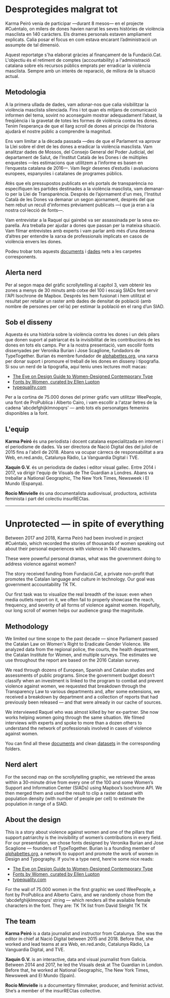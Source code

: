 # Desprotegides malgrat tot
Karma Peiró venia de participar —durant 8 mesos— en el projecte #Cuéntalo, on milers de dones havien narrat les seves històries de violència masclista en 140 caràcters. Els drames personals estaven ampliament explicats. Calia posar el focus en com estava encarant l’administració un assumpte de tal dimensió. 

Aquest reportatge s'ha elaborat gràcies al finançament de la Fundació.Cat. L'objectiu és el retiment de comptes (accountability) a l'administració catalana sobre els recursos públics emprats per erradicar la violència masclista. Sempre amb un interès de reparació, de millora de la situació actual.

## Metodologia
A la primera ullada de dades, vam adonar-nos que calia visibilitzar la violència masclista silenciada. Fins i tot quan els mitjans de comunicació informen del tema, sovint no aconseguim mostrar adequadament l’abast, la freqüència i la gravetat de totes les formes de violència contra les dones. Tenim l’esperança de que el llarg *scroll* de dones al principi de l’historia ajudarà el nostre públic a comprendre la magnitud.

Ens vam limitar a la dècada passada —des de que el Parlament va aprovar la Llei sobre el dret de les dones a eradicar la violència masclista. Vam analitzar dades de Mossos, del Consejo General del Poder Judicial, del departament de Salut, de l’Institut Català de les Dones i de múltiples enquestes —les estimacions que utilitzem a l’informe es basen en l’enquesta catalana de 2016—. Vam llegir desenes d’estudis i avaluacions europees, espanyoles i catalanes de programes públics.

Atès que els pressupostos publicats en els portals de transparència no especifiquen les partides destinades a la violència masclista, vam demanar-lo per la Llei de Transparència. Després de l’ajornament d'un mes, l'Institut Català de les Dones va demanar un segon ajornament, després del que hem rebut un recull d'informes prèviament publicats —i que ja eran a la nostra col·lecció de fonts—.

Vam entrevistar a la Raquel qui gairebé va ser assassinada per la seva ex-parella. Ara treballa per ajudar a dones que passan per la mateixa situació. Vam filmar entrevistes amb experts i vam parlar amb més d’una desena d’altres per entendre la xarxa de professionals implicats en casos de violència envers les dones.

Podeu trobar tots aquests [documents](https://github.com/xaquingv/desprotegides/tree/master/documents) i [dades](https://github.com/xaquingv/desprotegides/tree/master/dades) nets a les carpetes corresponents.

## Alerta nerd
Per al segon mapa del gràfic scrollytelling al capítol 3, vam obtenir les zones a menys de 30 minuts amb cotxe del 100 i escaig SIADs fent servir l'API Isochrone de Mapbox. Després les hem fusionat i hem utilitzat el resultat per retallar un raster amb dades de densitat de població (amb nombre de persones per cel·la) per estimar la població en el rang d’un SIAD.

## Sob el disseny
Aquesta és una història sobre la violència contra les dones i un dels pilars que donen suport al patriarcat és la invisibilitat de les contribucions de les dones en tots els camps. Per a la nostra presentació, vam escollir fonts dissenyades per Veronika Burian i Jose Scaglione, fundadors de TypeTogether. Burian és membre fundador de [alphabettes.org](http://www.alphabettes.org/about/), una xarxa per donar suport i promoure el treball de les dones en disseny i tipografia. Si sou un nerd de la tipografia, aquí teniu unes lectures molt macas:
- [The Eye on Design Guide to Women-Designed Contemporary Type](https://medium.com/aiga-eye-on-design/the-eye-on-design-guide-to-women-designed-contemporary-type-d3ddfbfbfc99)
- [Fonts by Women, curated by Ellen Lupton](https://fonts.adobe.com/collections/fonts-by-women)
- [typequality.com](https://www.typequality.com)

Per a la cortina de 75.000 dones del primer gràfic vam utilitzar WeePeople, una font de ProPublica i Alberto Cairo, i vam escollir a l'atzar lletres de la cadena 'abcdefghijklmnopqrs' — amb tots els personatges femenins disponibles a la font.

## L'equip
**Karma Peiró** és una periodista i docent catalana especialitzada en internet i el periodisme de dades. Va ser directora de Nació Digital des del juliol de 2015 fins a l'abril de 2018. Abans va ocupar càrrecs de responsabilitat a ara Web, en.red.ando, Catalunya Ràdio, La Vanguardia Digital i TVE.

**Xaquín G.V.** és un periodista de dades i editor visual gallec. Entre 2014 i 2017, va dirigir l'equip de Visuals de The Guardian a Londres. Abans va treballar a National Geographic, The New York Times, Newsweek i El Mundo (Espanya).

**Rocío Minvielle** és una documentalista audiovisual, productora, activista feminista i part del colectiu insurRECtas.


---

# Unprotected — in spite of everything
Between 2017 and 2018, Karma Peiró had been involved in project #Cuéntalo, which recorded the stories of thousands of women speaking out about their personal experiences with violence in 140 characters.

These were powerful personal dramas, what was the government doing to address violence against women?

The story received funding from Fundació.Cat, a private non-profit that promotes the Catalan language and culture in technology. Our goal was government accountability TK TK.

Our first task was to visualize the real breadth of the issue: even when media outlets report on it, we often fail to properly showcase the reach, frequency, and severity of all forms of violence against women. Hopefully, our long scroll of women helps our audience grasp the magnitude.

## Methodology
We limited our time scope to the past decade — since Parliament passed the Catalan Law on Women's Right to Eradicate Gender Violence. We analyzed data from the regional police, the courts, the health department, the Catalan Institute for Women, and multiple surveys. The estimates we use throughout the report are based on the 2016 Catalan survey.

We read through dozens of European, Spanish and Catalan studies and assessments of public programs. Since the government budget doesn’t classify when an investment is linked to the program to combat and prevent violence against women, we requested that breakdown through the Transparency Law to various departments and, after some extensions, we received a breakdown by department and a collection of reports that had previously been released — and that were already in our cache of sources.

We interviewed Raquel who was almost killed by her ex-partner. She now works helping women going through the same situation.
We filmed interviews with experts and spoke to more than a dozen others to understand the network of professionals involved in cases of violence against women.

You can find all these [documents](https://github.com/xaquingv/desprotegides/tree/master/documents) and clean [datasets](https://github.com/xaquingv/desprotegides/tree/master/dades) in the corresponding folders.

## Nerd alert
For the second map on the scrollytelling graphic, we retrieved the areas within a 30-minute drive from every one of the 100 and some Women’s Support and Information Center (SIADs) using Mapbox’s Isochrone API. We then merged them and used the result to clip a raster dataset with population density (with number of people per cell) to estimate the population in range of a SIAD.

## About the design
This is a story about violence against women and one of the pillars that support patriarchy is the invisibility of women’s contributions in every field. For our presentation, we chose fonts designed by Veronika Burian and Jose Scaglione — founders of TypeTogether. Burian is a founding member of [alphabettes.org](http://www.alphabettes.org/about/), a network to support and promote the work of women in Design and Typography. If you’re a type nerd, here’re some nice reads:
- [The Eye on Design Guide to Women-Designed Contemporary Type](https://medium.com/aiga-eye-on-design/the-eye-on-design-guide-to-women-designed-contemporary-type-d3ddfbfbfc99)
- [Fonts by Women, curated by Ellen Lupton](https://fonts.adobe.com/collections/fonts-by-women)
- [typequality.com](https://www.typequality.com)

For the wall of 75.000 women in the first graphic we used WeePeople, a font by ProPublica and Alberto Cairo, and we randomly chose from the ‘abcdefghijklmnopqrs’ string — which renders all the available female characters in the font. They are: TK TK list from David Sleight TK TK

## The team
**Karma Peiró** is a data journalist and instructor from Catalunya. She was the editor in chief at Nació Digital between 2015 and 2018. Before that, she worked and lead teams at ara Web, en.red.ando, Catalunya Ràdio, La Vanguardia Digital, and TVE.

**Xaquín G.V.** is an interactive, data and visual journalist from Galicia. Between 2014 and 2017, he led the Visuals desk at The Guardian in London. Before that, he worked at National Geographic, The New York Times, Newsweek and El Mundo (Spain).

**Rocío Minvielle** is a documentary filmmaker, producer, and feminist activist. She’s a member of the insurRECtas collective.
  
